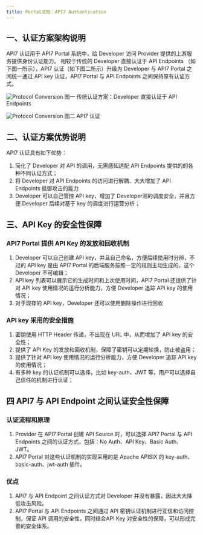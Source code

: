 ```yaml
---
title: Portal文档：API7 Authentication
---
```


## 一、认证方案架构说明

API7 认证用于 API7 Portal 系统中，给 Developer 访问 Provider 提供的上游服务提供身份认证能力。
相较于传统的 Developer 直接认证于 API Endpoints （如下图一所示），API7 认证（如下图二所示）升级为 Developer 与 API7 Portal 之间统一通过 API key 认证，API7 Portal 与 API Endpoints 之间保持原有认证方式。

![Protocol Conversion](https://static.apiseven.com/uploads/2023/08/22/d9Hy1vyM_api7%20%E8%AE%A4%E8%AF%81.jpg)
                                      图一 传统认证方案：Developer 直接认证于 API Endpoints



![Protocol Conversion](https://static.apiseven.com/uploads/2023/08/22/d9Hy1vyM_api7%20%E8%AE%A4%E8%AF%81.jpg)
                                                图二 API7 认证


## 二、认证方案优势说明

API7 认证具有如下优势：
1. 简化了 Developer 对 API 的调用，无需感知适配  API Endpoints 提供的的各种不同认证方式；
2. 将 Developer 对 API Endpoints 的访问进行解耦、大大增加了  API Endpoints 抵御攻击的能力
3. Developer 可以自己管控 API key，增加了 Developer测的调度安全，并且方便 Developer 后续对基于 key 的调度进行运营分析；


## 三、API Key 的安全性保障

### API7 Portal 提供 API Key 的发放和回收机制
1.  Developer 可以自己创建 API key，并且自己命名，方便后续使用时分辨，不过的 API key 是由 API7 Portal 的后端服务按照一定的规则主动生成的，这个 Developer 不可编辑；
2. API key 列表可以展示它的生成时间和上次使用时间，API7 Portal  还提供了针对 API key 使用情况的运行分析能力，方便 Developer 追踪 API key 的使用情况；
3. 对于现存的 API key，Developer 还可以使用删除操作进行回收

### API key 采用的安全措施
1. 密钥使用 HTTP Header 传递，不出现在 URL 中，从而增加了 API key 的安全性；
2. 提供了 API Key 的发放和回收机制，保障了密钥可以定期轮换，防止被盗用；
3. 提供了针对 API key 使用情况的运行分析能力，方便 Developer 追踪 API key 的使用情况；
4. 有多种 key 的认证机制可以选择，比如 key-auth、JWT 等，用户可以选择自己信任的机制进行认证；

## 四 API7 与 API Endpoint 之间认证安全性保障

### 认证流程和原理

1. Provider 在 API7 Portal 创建 API Source 时，可以选择 API7 Portal 与 API Endpoints 之间的认证方式，包括：No Auth、API Key、Basic Auth、JWT。
2. API7 Portal 对这些认证机制的实现采用的是 Apache APISIX 的 key-auth、basic-auth、jwt-auth 插件。

### 优点

1. API7 与 API Endpoint 之间认证方式对 Developer 并没有暴露，因此大大降低攻击风险。 
2. API7 Portal 与 API Endpoints 之间通过 API 密钥认证机制进行互信和访问控制，保证 API 调用的安全性，同时结合API Key 对安全性的保障，可以形成完善的安全体系。

